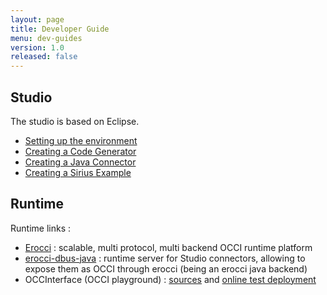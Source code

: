 ```yaml
---
layout: page
title: Developer Guide
menu: dev-guides
version: 1.0
released: false
---
```


## Studio

The studio is based on Eclipse.

* [Setting up the environment](studio-setting-up-the-environment.html)
* [Creating a Code Generator](studio-creating-a-code-generator.html)
* [Creating a Java Connector](studio-creating-a-java-connector.html)
* [Creating a Sirius Example](studio-creating-a-sirius-example.hmtl)

## Runtime 
Runtime links :

* [Erocci](http://erocci.ow2.org) : scalable, multi protocol, multi backend OCCI runtime platform
* [erocci-dbus-java](http://github.com/occiware/erocci-dbus-java) : runtime server for Studio connectors, allowing to expose them as OCCI through erocci (being an erocci java backend)
* OCCInterface (OCCI playground) : [sources](https://github.com/occiware/OCCInterface) and [online test deployment](http://occinterface.herokuapp.com/)

